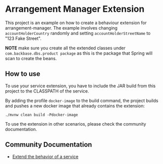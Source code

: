 # Arrangement Manager Extension

This project is an example on how to create a behaviour extension for arrangement-manager. 
The example involves changing `accountHolderCountry` randomly and setting `accountHolderStreetName` to "123 Fake Street".

**NOTE** make sure you create all the extended classes under `com.backbase.dbs.product package` as this is the package that Spring will scan to create the beans.

## How to use

To use your service extension, you have to include the JAR build from this project to the CLASSPATH of the service.

By adding the profile `docker-image` to the build command, the project builds and pushes a new docker image
that already contains the extension:


    ./mvnw clean build -Pdocker-image


To use the extension in other scenarios, please check the community documentation.

## Community Documentation

* [Extend the behavior of a service](https://community.backbase.com/documentation/ServiceSDK/latest/extend_service_behavior)
